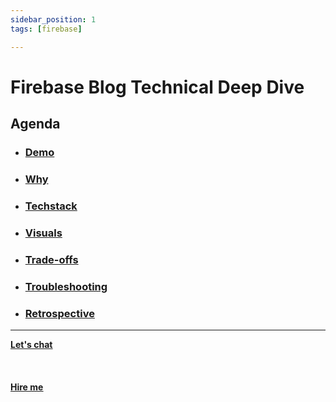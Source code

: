 ```yaml
---
sidebar_position: 1
tags: [firebase]

---
```


# Firebase Blog Technical Deep Dive



## Agenda
* ### [Demo](/docs/projects/Firebase%20blog%20application/demo)
* ### [Why](/docs/projects/Firebase%20blog%20application/why)
* ###  [Techstack](/docs/projects/Firebase%20blog%20application/techstack)
* ###  [Visuals](/docs/projects/Firebase%20blog%20application/visuals)
* ###  [Trade-offs](/docs/projects/Firebase%20blog%20application/tradeoffs)
* ###  [Troubleshooting](/docs/projects/Firebase%20blog%20application/troubleshooting)
* ###  [Retrospective](/docs/projects/Firebase%20blog%20application/retrospective)


<hr></hr>

<a href="https://calendly.com/mattherzog/quick-chat" target="_blank"><b><u>Let's chat</u></b></a>
<br></br>
<br></br>
<a href="https://directsystems.io/" target="_blank"><b><u>Hire me</u></b></a>
